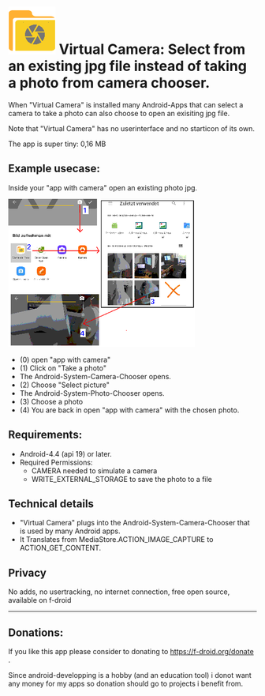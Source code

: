 # ![](https://github.com/k3b/VirtualCamera/raw/master/app/src/main/res/drawable/virtual_camera.png) Virtual Camera: Select from an existing jpg file instead of taking a photo from camera chooser.

When "Virtual Camera" is installed many Android-Apps that can select a camera to take a photo can also 
choose to open an exisiting jpg file. 
 
Note that "Virtual Camera" has no userinterface and no starticon of its own.

The app is super tiny: 0,16 MB

## Example usecase:

Inside your "app with camera" open an existing photo jpg.

![](https://github.com/k3b/VirtualCamera/raw/master/fastlane/metadata/android/en-US/images/phoneScreenshots/1-workflow.png)

* (0) open "app with camera"
* (1) Click on "Take a photo"
* The Android-System-Camera-Chooser opens.
* (2) Choose "Select picture"
* The Android-System-Photo-Chooser opens.
* (3) Choose a photo
* (4) You are back in open "app with camera" with the chosen photo.    

## Requirements:

* Android-4.4 (api 19) or later.
* Required Permissions:  
  * CAMERA needed to simulate a camera
  * WRITE_EXTERNAL_STORAGE to save the photo to a file

## Technical details

* "Virtual Camera" plugs into the Android-System-Camera-Chooser that is used by many Android apps.
* It Translates from MediaStore.ACTION_IMAGE_CAPTURE to ACTION_GET_CONTENT.
 
## Privacy

No adds, no usertracking, no internet connection, free open source, available on f-droid

-----

## Donations: 

If you like this app please consider to donating to https://f-droid.org/donate .

Since android-developping is a hobby (and an education tool) i donot want any 
money for my apps so donation should go to projects i benefit from.

